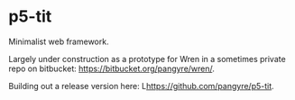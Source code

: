 # p5-tit
Minimalist web framework.

Largely under construction as a prototype for Wren in a sometimes
private repo on bitbucket: <https://bitbucket.org/pangyre/wren/>.

Building out a release version here: L<https://github.com/pangyre/p5-tit>.
